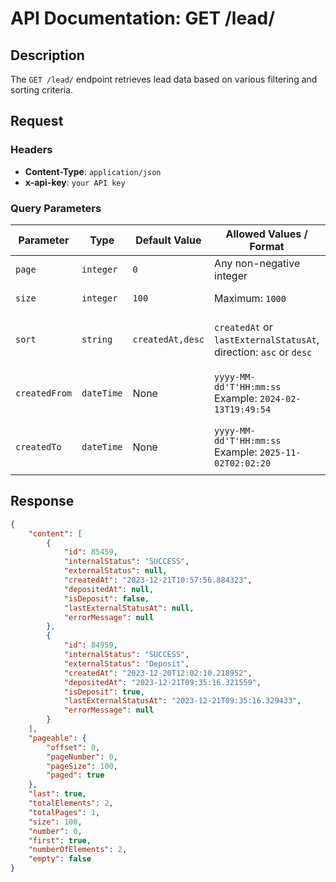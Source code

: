 # API Documentation: GET /lead/

## Description
The `GET /lead/` endpoint retrieves lead data based on various filtering and sorting criteria.

## Request

### Headers
- **Content-Type**: `application/json`
- **x-api-key**: `your API key`

### Query Parameters
| Parameter        | Type       | Default Value | Allowed Values / Format                                      | Description |
|-----------------|-----------|--------------|-------------------------------------------------------------|-------------|
| `page`         | `integer`  | `0`          | Any non-negative integer                                    | Page number starting from 0. |
| `size`         | `integer`  | `100`        | Maximum: `1000`                                            | Number of records per page. |
| `sort`         | `string`   | `createdAt,desc` | `createdAt` or `lastExternalStatusAt`, direction: `asc` or `desc` | Sorting field and direction, separated by a comma. Examples: `createdAt,asc`, `lastExternalStatusAt,desc`. |
| `createdFrom`   | `dateTime` | None         | `yyyy-MM-dd'T'HH:mm:ss` Example: `2024-02-13T19:49:54`     | Filter results by creation date (starting from). If not provided, data will not be filtered. |
| `createdTo`     | `dateTime` | None         | `yyyy-MM-dd'T'HH:mm:ss` Example: `2025-11-02T02:02:20`     | Filter results by creation date (up to). If not provided, data will not be filtered. |

## Response
```json
{
    "content": [
        {
            "id": 85459,
            "internalStatus": "SUCCESS",
            "externalStatus": null,
            "createdAt": "2023-12-21T10:57:56.884323",
            "depositedAt": null,
            "isDeposit": false,
            "lastExternalStatusAt": null,
            "errorMessage": null
        },
        {
            "id": 84959,
            "internalStatus": "SUCCESS",
            "externalStatus": "Deposit",
            "createdAt": "2023-12-20T12:02:10.218952",
            "depositedAt": "2023-12-21T09:35:16.321559",
            "isDeposit": true,
            "lastExternalStatusAt": "2023-12-21T09:35:16.329433",
            "errorMessage": null
        }
    ],
    "pageable": {
        "offset": 0,
        "pageNumber": 0,
        "pageSize": 100,
        "paged": true
    },
    "last": true,
    "totalElements": 2,
    "totalPages": 1,
    "size": 100,
    "number": 0,
    "first": true,
    "numberOfElements": 2,
    "empty": false
}
```
